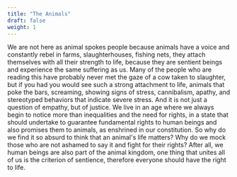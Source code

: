 ```yaml
---
title: "The Animals"
draft: false
weight: 1
---
```


We are not here as animal spokes people because animals have a voice and constantly rebel in farms, slaughterhouses, fishing nets, they attach themselves with all their strength to life, because they are sentient beings and experience the same suffering as us. Many of the people who are reading this have probably never met the gaze of a cow taken to slaughter, but if you had you would see such a strong attachment to life, animals that poke the bars, screaming, showing signs of stress, cannibalism, apathy, and stereotyped behaviors that indicate severe stress. And it is not just a question of empathy, but of justice. We live in an age where we always begin to notice more than inequalities and the need for rights, in a state that should undertake to guarantee fundamental rights to human beings and also promises them to animals, as enshrined in our constitution. So why do we find it so absurd to think that an animal's life matters? Why do we mock those who are not ashamed to say it and fight for their rights? After all, we human beings are also part of the animal kingdom, one thing that unites all of us is the criterion of sentience, therefore everyone should have the right to life.
